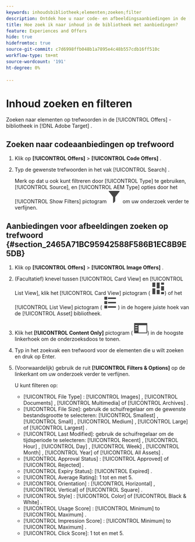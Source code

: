 ```yaml
---
keywords: inhoudsbibliotheek;elementen;zoeken;filter
description: Ontdek hoe u naar code- en afbeeldingsaanbiedingen in de [!UICONTROL Offers] -bibliotheek kunt zoeken.
title: Hoe zoek ik naar inhoud in de bibliotheek met aanbiedingen?
feature: Experiences and Offers
hide: true
hidefromtoc: true
source-git-commit: c7d6998ffb048b1a7895e4c48b557cdb16ff510c
workflow-type: tm+mt
source-wordcount: '191'
ht-degree: 0%

---
```


# Inhoud zoeken en filteren

Zoeken naar elementen op trefwoorden in de [!UICONTROL Offers] -bibliotheek in [!DNL Adobe Target] .

## Zoeken naar codeaanbiedingen op trefwoord

1. Klik op **[!UICONTROL Offers]** > **[!UICONTROL Code Offers]** .
1. Typ de gewenste trefwoorden in het vak [!UICONTROL Search] .

   Merk op dat u ook kunt filtreren door [!UICONTROL Type] te gebruiken, [!UICONTROL Source], en [!UICONTROL AEM Type] opties door het [!UICONTROL Show Filters] pictogram ![ te klikken tonen het pictogram van Filters ](/help/main/assets/icons/Filter.svg) om uw onderzoek verder te verfijnen.

## Aanbiedingen voor afbeeldingen zoeken op trefwoord {#section_2465A71BC95942588F586B1EC8B9E5DB}

1. Klik op **[!UICONTROL Offers]** > **[!UICONTROL Image Offers]** .

1. (Facultatief) knevel tussen [!UICONTROL Card View] en [!UICONTROL List View], klik het [!UICONTROL Card View] pictogram ( ![ pictogram van de de meningsmening van de Kaart ](/help/main/assets/icons/ViewCard.svg)) of het [!UICONTROL List View] pictogram ( ![ pictogram van de lijstmening ](/help/main/assets/icons/ViewList.svg) ) in de hogere juiste hoek van de [!UICONTROL Asset] bibliotheek.
1. Klik het **[!UICONTROL Content Only]** pictogram ( ![ Inhoud slechts pictogram ](/help/main/assets/icons/RailLeft.svg)) in de hoogste linkerhoek om de onderzoeksdoos te tonen.
1. Typ in het zoekvak een trefwoord voor de elementen die u wilt zoeken en druk op Enter.
1. (Voorwaardelijk) gebruik de ruit **[!UICONTROL Filters & Options]** op de linkerkant om uw onderzoek verder te verfijnen.

   U kunt filteren op:

   * [!UICONTROL File Type] : [!UICONTROL Images] , [!UICONTROL Documents] , [!UICONTROL Multimedia] of [!UICONTROL Archives] .
   * [!UICONTROL File Size]: gebruik de schuifregelaar om de gewenste bestandsgrootte te selecteren: [!UICONTROL Smallest] , [!UICONTROL Small] , [!UICONTROL Medium] , [!UICONTROL Large] of [!UICONTROL Largest] .
   * [!UICONTROL Last Modified]: gebruik de schuifregelaar om de tijdsperiode te selecteren: [!UICONTROL Recent] , [!UICONTROL Hour] , [!UICONTROL Day] , [!UICONTROL Week] , [!UICONTROL Month] , [!UICONTROL Year] of [!UICONTROL All Assets] .
   * [!UICONTROL Approval Status] : [!UICONTROL Approved] of [!UICONTROL Rejected] .
   * [!UICONTROL Expiry Status]: [!UICONTROL Expired] .
   * [!UICONTROL Average Rating]: 1 tot en met 5.
   * [!UICONTROL Orientation] : [!UICONTROL Horizontal] , [!UICONTROL Vertical] of [!UICONTROL Square] .
   * [!UICONTROL Style] : [!UICONTROL Color] of [!UICONTROL Black & White] .
   * [!UICONTROL Usage Score] : [!UICONTROL Minimum] to [!UICONTROL Maximum] .
   * [!UICONTROL Impression Score] : [!UICONTROL Minimum] to [!UICONTROL Maximum] .
   * [!UICONTROL Click Score]: 1 tot en met 5.
